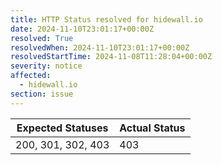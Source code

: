 ```yaml
---
title: HTTP Status resolved for hidewall.io
date: 2024-11-10T23:01:17+00:00Z
resolved: True
resolvedWhen: 2024-11-10T23:01:17+00:00Z
resolvedStartTime: 2024-11-08T11:28:04+00:00Z
severity: notice
affected:
  - hidewall.io
section: issue
---
```


| Expected Statuses | Actual Status  |
|-------------------|----------------|
| 200, 301, 302, 403 | 403 |
